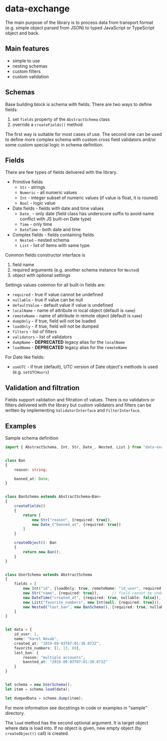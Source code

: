 data-exchange
=============

The main purpose of the library is to process data from transport format (e.g. simple object parsed from JSON) to typed JavaScript or TypeScript object and back.

Main features
-------------

* simple to use
* nesting schemas
* custom filters
* custom validation

Schemas
-------

Base building block is schema with fields. There are two ways to define fields:

1. set `fields` property of the `AbstractSchema` class
2. override a `createFields()` method

The first way is suitable for most cases of use. The second one can be used to define more complex schema with custom cross field validators and/or some custom special logic in schema definition.

Fields
------

There are few types of fields delivered with the library.

* Primitive fields
  * `Str` - strings
  * `Numeric` - all numeric values
  * `Int` - integer subset of numeric values (if value is float, it is rouned)
  * `Bool` - logic value
* Date fields - fields with date and time values
  * `Date_` - only date (field class has underscore suffix to avoid name conflict with JS built-on Date type)
  * `Time` - only time
  * `DateTime` - both date and time
* Complex fields - fields containing fields
  * `Nested` - nested schema
  * `List` - list of items with same type.

Common fields constructor interface is

1. field name
2. required arguments (e.g. another schema instance for `Nested`)
3. object with optional settings

Settings values common for all built-in fields are:

* `required` - true if value cannot be undefined
* `nullable` - true if value can be null
* `defaultValue` - default value if value is undefined
* `localName` - name of attribute in local object (default is `name`)
* `remoteName` - name of attribute in remote object (default is `name`)
* `dumpOnly` - if true, field will not be loaded
* `loadOnly` - if true, field will not be dumped
* `filters` - list of filters
* `validators` - list of validators
* `dumpName` - **DEPRECATED** legacy alias for the `localName`
* `loadName` - **DEPRECATED** legacy alias for the `remoteName`

For Date like fields:

* `useUTC` - if true (default), UTC version of Date object's methods is used (e.g. `setUTCHours`)

Validation and filtration
-------------------------

Fields support validation and filtration of values. There is no validators or filters delivered with the library but custom validators and filters can be written by implementing `ValidatorInterface` and `FilterInterface`.

Examples
--------

Sample schema definition

```TypeScript
import { AbstractSchema, Int, Str, Date_, Nested, List } from "data-exchange"


class Ban
{
    reason: string;

    banned_at: Date;
}


class BanSchema extends AbstractSchema<Ban>
{
    createFields()
    {
        return [
            new Str("reason", {required: true}),
            new Date_("banned_at", {required: true})
        ]
    }

    createObject(): Ban
    {
        return new Ban();
    }
}


class UserSchema extends AbstractSchema
{
    fields = [
        new Int("id", {loadOnly: true, remoteName: "id_user", required: true}),
        new Str("name", {required: true}),      // field cannot be undefined or NULL
        new DateTime("created_at", {required: true, nullable: false}), // field cannot be undefined, but NULL is OK
        new List("favorite_numbers", new Int(null, {required: true})),
        new Nested("last_ban", new BanSchema(), {required: true, nullable: false})
    ]
}


let data = {
    id_user: 1,
    name: "Karel Novak",
    created_at: "2019-09-03T07:01:30.073Z",
    favorite_numbers: [1, 13, 69],
    last_ban: {
        reason: "multiple accounts",
        bannted_at: "2019-09-03T07:01:30.073Z"
    }
}


let schema = new UserSchema();
let item = schema.load(data);

let dumpedData = schema.dump(item);

```

For more information see docstrings in code or examples in "sample" directory.

The `load` method has the second optional argument. It is target object where data is load into. If no
object is given, new empty object (by `createObject()` call) is created.
